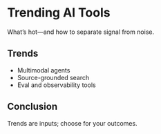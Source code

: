 # Trending AI Tools

What’s hot—and how to separate signal from noise.

## Trends
- Multimodal agents
- Source-grounded search
- Eval and observability tools

## Conclusion
Trends are inputs; choose for your outcomes.
